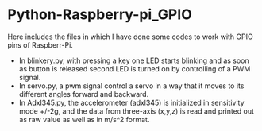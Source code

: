 # Python-Raspberry-pi_GPIO
Here includes the files in which I have done some codes to work with GPIO pins of Raspberr-Pi.
- In blinkery.py, with pressing a key one LED starts blinking and as soon as button is released second LED is turned on by controlling of
  a PWM signal.
- In servo.py, a pwm signal control a servo in a way that it moves to its different angles forward and backward.
- In Adxl345.py, the accelerometer (adxl345) is initialized in sensitivity mode +/-2g, and the data from three-axis (x,y,z) is read and
   printed out as raw value as well as in m/s^2 format.
